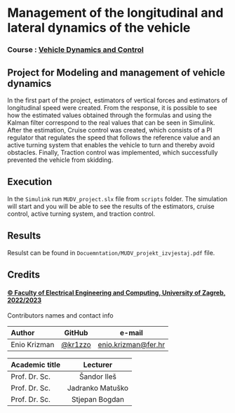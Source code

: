 # Management of the longitudinal and lateral dynamics of the vehicle

### Course : [Vehicle Dynamics and Control](https://www.fer.unizg.hr/en/course/vdac)

## Project for Modeling and management of vehicle dynamics

In the first part of the project, estimators of vertical forces and estimators of longitudinal speed were created. From the response, it is possible to see how the estimated values obtained through the formulas and using the Kalman filter correspond to the real values that can be seen in Simulink. After the estimation, Cruise control was created, which consists of a PI regulator that regulates the speed that follows the reference value and an active turning system that enables the vehicle to turn and thereby avoid obstacles. Finally, Traction control was implemented, which successfully prevented the vehicle from skidding.

## Execution

In the `Simulink` run `MUDV_project.slx` file from `scripts` folder. The simulation will start and you will be able to see the results of the estimators, cruise control, active turning system, and traction control.

## Results

Resulst can be found in `Docuemntation/MUDV_projekt_izvjestaj.pdf` file.

## Credits

#### [&copy; Faculty of Electrical Engineering and Computing, University of Zagreb, 2022/2023](https://www.fer.unizg.hr/)

&NewLine;

Contributors names and contact info

Author|GitHub | e-mail
| :--- | :---: | :---:
Enio Krizman  | [@kr1zzo](https://github.com/kr1zzo) | enio.krizman@fer.hr

Academic title| Lecturer
| :--- | :---: 
Prof. Dr. Sc. | Šandor Ileš
Prof. Dr. Sc. | Jadranko Matuško
Prof. Dr. Sc. | Stjepan Bogdan